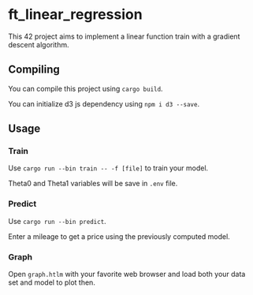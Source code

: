 # ft_linear_regression

This 42 project aims to implement a linear function train with a gradient descent algorithm.

## Compiling

You can compile this project using `cargo build`.

You can initialize d3 js dependency using `npm i d3 --save`.

## Usage

### Train

Use `cargo run --bin train -- -f [file]` to train your model.

Theta0 and Theta1 variables will be save in `.env` file.

### Predict

Use `cargo run --bin predict`.

Enter a mileage to get a price using the previously computed model.

### Graph

Open `graph.htlm` with your favorite web browser and load both your data set and model to plot then.